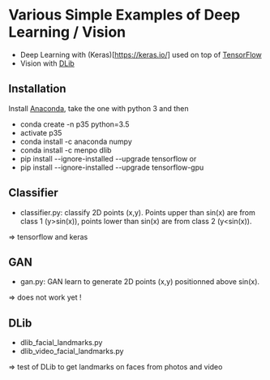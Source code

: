 # Various Simple Examples of Deep Learning / Vision

* Deep Learning with (Keras)[https://keras.io/] used on top of [TensorFlow](https://www.tensorflow.org/)
* Vision with [DLib](http://dlib.net/)

## Installation

Install [Anaconda](https://www.anaconda.com/download/), take the one with python 3 and then
* conda create -n p35 python=3.5 
* activate p35
* conda install -c anaconda numpy 
* conda install -c menpo dlib 
* pip install --ignore-installed --upgrade tensorflow 
or
* pip install --ignore-installed --upgrade tensorflow-gpu 




## Classifier
* classifier.py: classify 2D points (x,y). Points upper than sin(x) are from class 1 (y>sin(x)), points lower than sin(x) are from class 2 (y<sin(x)).

=> tensorflow and keras



## GAN
* gan.py: GAN learn to generate 2D points (x,y) positionned above sin(x). 

=> does not work yet !



## DLib
* dlib_facial_landmarks.py
* dlib_video_facial_landmarks.py

=> test of DLib to get landmarks on faces from photos and video
